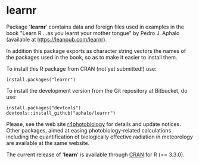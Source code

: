 # learnr #

Package '**learnr**' comtains data and foreign files used in examples in the
book "Learn R ...as you learnt your mother tongue" by Pedro J. Aphalo (available 
at <https://leanpub.com/learnr>).  

In addition this package exports as character string vectors the names of the
packages used in the book, so as to make it easier to install them.

To install this R package from CRAN (not yet submitted!) use:

```{r}
install.packages("learnr")
```

To install the development version from the Git repository at Bitbucket, do
use:

```{r}
install.packages("devtools")
devtools::install_github("aphalo/learnr")
```

Please, see the web site [r4photobiology](http://www.r4photobiology.info) for
details and update notices. Other packages, aimed at easing photobiology-related
calculations including the quantification of biologically effective radiation in
meteorology are available at the same website.

The current release of '__learn__' is available through [CRAN](https://cran.r-project.org/package=learn) 
for R (>= 3.3.0).


